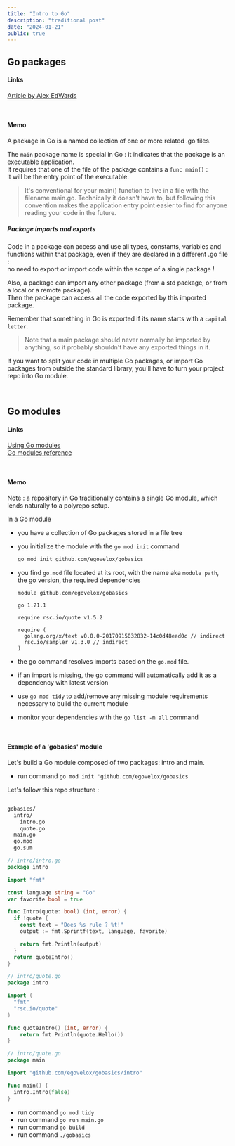 ```yaml
---
title: "Intro to Go"
description: "traditional post"
date: "2024-01-21"
public: true
---
```


## Go packages

#### Links

[Article by Alex EdWards](https://www.alexedwards.net/blog/an-introduction-to-packages-imports-and-modules)

<br>

#### Memo

A package in Go is a named collection of one or more related .go files.


The ``main`` package name is special in Go : it indicates that the package is an executable application.  
It requires that one of the file of the package contains a ``func main()`` :  
it will be the entry point of the executable. 

> It's conventional for your main() function to live in a file with the filename main.go. Technically it doesn't have to, but following this convention makes the application entry point easier to find for anyone reading your code in the future.

##### Package imports and exports

Code in a package can access and use all types, constants, variables and functions within that package, even if they are declared in a different .go file :  
no need to export or import code within the scope of a single package !

Also, a package can import any other package (from a std package, or from a local or a remote package).  
Then the package can access all the code exported by this imported package.

Remember that something in Go is exported if its name starts with a ``capital letter``.

> Note that a main package should never normally be imported by anything, so it probably shouldn't have any exported things in it.

If you want to split your code in multiple Go packages, or import Go packages from outside the standard library, you'll have to turn your project repo into Go module.

<br>

## Go modules

#### Links

[Using Go modules](https://go.dev/blog/using-go-modules)  
[Go modules reference](https://go.dev/ref/mod)  

<br>

#### Memo

Note : a repository in Go traditionally contains a single Go module, which lends naturally to a polyrepo setup.

In a Go module 
  * you have a collection of Go packages stored in a file tree
  * you initialize the module with the ``go mod init`` command

    ```bash
    go mod init github.com/egovelox/gobasics
    ```
  * you find ``go.mod`` file located at its root, with the name aka ``module path``, the go version, the required dependencies

    ```golang
    module github.com/egovelox/gobasics

    go 1.21.1

    require rsc.io/quote v1.5.2
    
    require (
      golang.org/x/text v0.0.0-20170915032832-14c0d48ead0c // indirect
      rsc.io/sampler v1.3.0 // indirect
    )

    ```
  * the go command resolves imports based on the ``go.mod`` file.
  * if an import is missing, the go command will automatically add it as a dependency with latest version
  * use ``go mod tidy`` to add/remove any missing module requirements necessary to build the current module
  * monitor your dependencies with the ``go list -m all`` command

<br>

#### Example of a 'gobasics' module

Let's build a Go module composed of two packages: intro and main.

* run command ``go mod init 'github.com/egovelox/gobasics``

Let's follow this repo structure :
```sh

gobasics/
  intro/
    intro.go
    quote.go
  main.go
  go.mod
  go.sum

```

```go
// intro/intro.go
package intro

import "fmt"

const language string = "Go"
var favorite bool = true

func Intro(quote: bool) (int, error) {
  if !quote {
    const text = "Does %s rule ? %t!"
    output := fmt.Sprintf(text, language, favorite)

    return fmt.Println(output)
  }
  return quoteIntro()
}
```

```go
// intro/quote.go
package intro

import (
  "fmt"
  "rsc.io/quote"
)

func quoteIntro() (int, error) {
	return fmt.Println(quote.Hello())
}
```

```go
// intro/quote.go
package main

import "github.com/egovelox/gobasics/intro"

func main() {
  intro.Intro(false)
}
```

* run command ``go mod tidy``
* run command ``go run main.go``
* run command ``go build``
* run command ``./gobasics``



